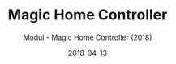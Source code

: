 ---
title: Magic Home Controller
date: 2018-04-13
subtitle: Modul - Magic Home Controller (2018)
link: https://github.com/Wilkware/MagicHomeController
image: https://opengraph.githubassets.com/3930c5dc7d7aa4e04f93d6286fd23193ba2cee3ccd9300159068f26fa47f9c26/Wilkware/MagicHomeController
---